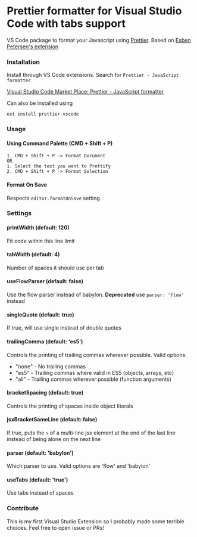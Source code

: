 # Prettier formatter for Visual Studio Code with tabs support

VS Code package to format your Javascript using [Prettier](https://github.com/jlongster/prettier).
Based on [Esben Petersen's extension](https://marketplace.visualstudio.com/items?itemName=esbenp.prettier-vscode)

### Installation

Install through VS Code extensions. Search for `Prettier - JavaScript formatter`

[Visual Studio Code Market Place: Prettier - JavaScript formatter](https://marketplace.visualstudio.com/items?itemName=passionkind.prettier-vscode-with-tabs)

Can also be installed using 

```
ext install prettier-vscode
```

### Usage

#### Using Command Palette (CMD + Shift + P)

```
1. CMD + Shift + P -> Format Document
OR
1. Select the text you want to Prettify
2. CMD + Shift + P -> Format Selection
```

#### Format On Save

Respects `editor.formatOnSave` setting.

### Settings

#### printWidth (default: 120)

Fit code within this line limit

#### tabWidth (default: 4)

Number of spaces it should use per tab

#### useFlowParser (default: false)
Use the flow parser instead of babylon. **Deprecated** use `parser: 'flow'` instead

#### singleQuote (default: true)
If true, will use single instead of double quotes

#### trailingComma (default: 'es5')
Controls the printing of trailing commas wherever possible. Valid options:
 - "none" - No trailing commas
 - "es5"  - Trailing commas where valid in ES5 (objects, arrays, etc)
 - "all"  - Trailing commas wherever possible (function arguments)

#### bracketSpacing (default: true)
Controls the printing of spaces inside object literals

#### jsxBracketSameLine (default: false)
If true, puts the `>` of a multi-line jsx element at the end of the last line instead of being alone on the next line

#### parser (default: 'babylon')
Which parser to use. Valid options are 'flow' and 'babylon'

#### useTabs (default: 'true')
Use tabs instead of spaces

### Contribute

This is my first Visual Studio Extension so I probably made some terrible choices. Feel free to open issue or PRs!